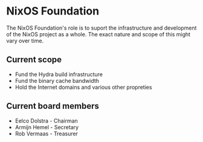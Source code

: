# NixOS Foundation

The NixOS Foundation's role is to suport the infrastructure and development of
the NixOS project as a whole. The exact nature and scope of this might vary
over time.

## Current scope

* Fund the Hydra build infrastructure
* Fund the binary cache bandwidth
* Hold the Internet domains and various other propreties

## Current board members

* Eelco Dolstra - Chairman
* Armijn Hemel - Secretary
* Rob Vermaas - Treasurer


